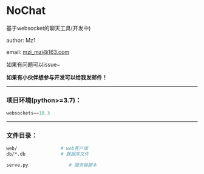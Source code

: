 # NoChat

基于websocket的聊天工具(开发中)

author: Mz1

email: mzi_mzi@163.com

如果有问题可以issue~

**如果有小伙伴想参与开发可以给我发邮件！**

<hr/>

### 项目环境(python>=3.7)：

```python
websockets==10.3
```



<hr/>

### 文件目录：

```bash
web/                # web客户端 
db/*.db             # 数据库文件

serve.py               # 服务器脚本
```

